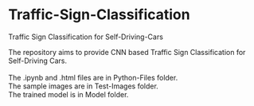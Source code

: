 # Traffic-Sign-Classification

Traffic Sign Classification for Self-Driving-Cars

The repository aims to provide CNN based Traffic Sign Classification for Self-Driving Cars.  <br />    
The .ipynb and .html files are in Python-Files folder.   <br /> 
The sample images are in Test-Images folder.  <br />
The trained model is in Model folder.

